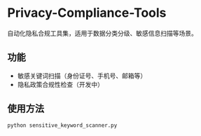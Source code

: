 # Privacy-Compliance-Tools
自动化隐私合规工具集，适用于数据分类分级、敏感信息扫描等场景。

## 功能
- 敏感关键词扫描（身份证号、手机号、邮箱等）
- 隐私政策合规性检查（开发中）

## 使用方法
```bash
python sensitive_keyword_scanner.py
